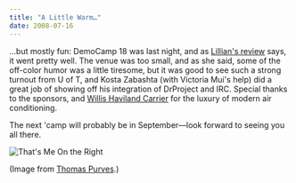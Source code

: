 ```yaml
---
title: "A Little Warm…"
date: 2008-07-16
---
```

…but mostly fun: DemoCamp 18 was last night, and as <a href="http://langel.wordpress.com/2008/07/16/democamp18/">Lillian's review</a> says, it went pretty well.  The venue was too small, and as she said, some of the off-color humor was a little tiresome, but it was good to see such a strong turnout from U of T, and Kosta Zabashta (with Victoria Mui's help) did a great job of showing off his integration of DrProject and IRC. Special thanks to the sponsors, and <a href="http://inventors.about.com/library/weekly/aa081797.htm">Willis Haviland Carrier</a> for the luxury of modern air conditioning.

The next 'camp will probably be in September—look forward to seeing you all there.

<img src="@root/files/2008/07/dc18.jpg" alt="That's Me On the Right" class="centered">

(Image from <a href="http://www.thomaspurves.com/">Thomas Purves</a>.)
